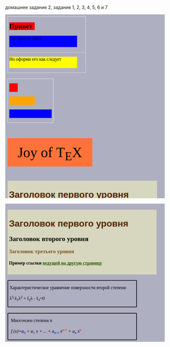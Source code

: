 ﻿домашнее задание 2, задание 1, 2, 3, 4, 5, 6 и 7
  
![alt text](DZ_2-1.png "1st screen")

![alt text](DZ_2-2.png "2nd screen")




















